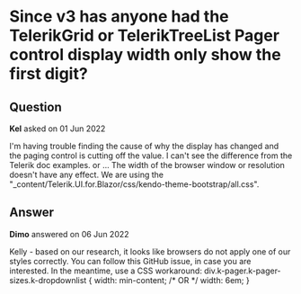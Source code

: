 # Since v3 has anyone had the TelerikGrid or TelerikTreeList Pager control display width only show the first digit?

## Question

**Kel** asked on 01 Jun 2022

I'm having trouble finding the cause of why the display has changed and the paging control is cutting off the value. I can't see the difference from the Telerik doc examples. or ... The width of the browser window or resolution doesn't have any effect. We are using the "_content/Telerik.UI.for.Blazor/css/kendo-theme-bootstrap/all.css".

## Answer

**Dimo** answered on 06 Jun 2022

Kelly - based on our research, it looks like browsers do not apply one of our styles correctly. You can follow this GitHub issue, in case you are interested. In the meantime, use a CSS workaround: div.k-pager.k-pager-sizes.k-dropdownlist { width: min-content; /* OR */ width: 6em;
}
